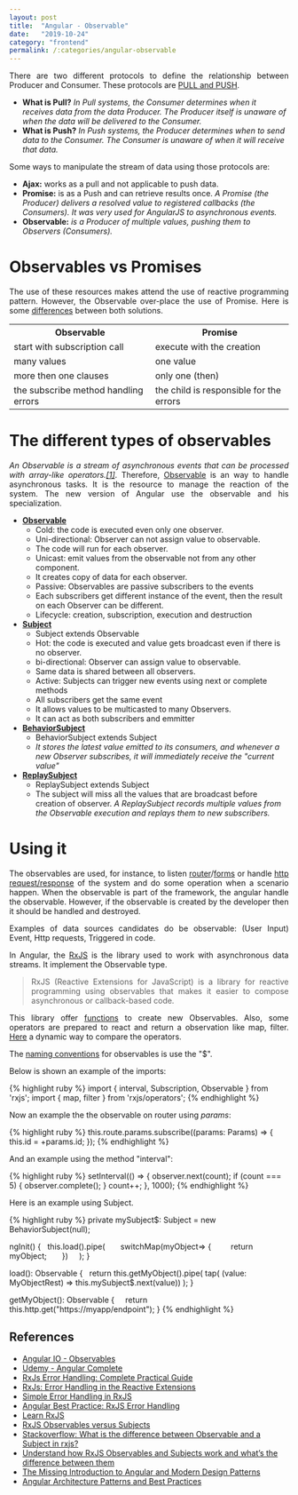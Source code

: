 ```yaml
---
layout: post
title:  "Angular - Observable"
date:   "2019-10-24"
category: "frontend"
permalink: /:categories/angular-observable
---
```


<p style="text-align: justify;">There are two different protocols to define the relationship between Producer and Consumer. These protocols are <a href="http://reactivex.io/rxjs/manual/overview.html#pull-versus-push">PULL and PUSH</a>. </p>

<ul>
  <li><b>What is Pull?</b> <em>In Pull systems, the Consumer determines when it receives data from the data Producer. The Producer itself is unaware of when the data will be delivered to the Consumer.</em></li>
  <li><b>What is Push?</b><em> In Push systems, the Producer determines when to send data to the Consumer. The Consumer is unaware of when it will receive that data.</em></li>
</ul>

<p>Some ways to manipulate the stream of data using those protocols are:</p>

<ul>
  <li><b>Ajax:</b> works as a pull and not applicable to push data.</li>
  <li><b>Promise:</b> is as a Push and can retrieve results once. <em>A Promise (the Producer) delivers a resolved value to registered callbacks (the Consumers). It was very used for AngularJS to asynchronous events.</em></li>
  <li><b>Observable:</b> <em>is a Producer of multiple values, pushing them to Observers (Consumers). </em>  </li>
</ul>

<h1>Observables vs Promises</h1>

<p style="text-align: justify;">The use of these resources makes attend the use of reactive programming pattern. However, the Observable over-place the use of Promise. Here is some <a href="https://angular.io/guide/comparing-observables#observables-compared-to-promises">differences</a> between both solutions.</p>

<table>
  <tr>
    <th>Observable</th>
    <th>Promise</th>
  </tr>
  <tr>
    <td>start with subscription call</td>
    <td>execute with the creation</td>
  </tr>
  <tr>
    <td>many values</td>
    <td>one value</td>
  </tr>
  <tr>
    <td>more then one clauses</td>
    <td>only one (then)</td>
  </tr>
  <tr>
    <td>the subscribe method handling errors</td>
    <td>the child is responsible for the errors</td>
  </tr>
</table>

<h1>The different types of observables</h1>

<p style="text-align: justify;"><em>An Observable is a stream of asynchronous events that can be processed with array-like operators.<a href="https://medium.com/ngx-rocket/the-missing-introduction-to-angular-and-modern-design-patterns-43e8815c2801">[1]</a></em>. Therefore, <a href="https://angular.io/guide/observables-in-angular#observables-in-angular">Observable</a> is an way to handle asynchronous tasks. It is the resource to manage the reaction of the system. The new version of Angular use the observable and his specialization. </p>

<ul>
  <li><b><a href="http://reactivex.io/rxjs/manual/overview.html#observable">Observable</a></b>
    <ul>
      <li>Cold: the code is executed even only one observer.</li>  
      <li>Uni-directional: Observer can not assign value to observable.</li>
      <li>The code will run for each observer.</li>      
      <li>Unicast: emit values from the observable not from any other component.</li>
      <li>It creates copy of data for each observer.</li>    
      <li>Passive: Observables are passive subscribers to the events</li>
      <li>Each subscribers get different instance of the event, then the result on each Observer can be different.</li>
      <li>Lifecycle: creation, subscription, execution and destruction</li>
    </ul>
  </li>
  <li><b><a href="http://reactivex.io/rxjs/manual/overview.html#subject">Subject</a></b>
    <ul>
      <li>Subject extends Observable</li>
      <li>Hot: the code is executed and value gets broadcast even if there is no observer.</li>
      <li>bi-directional: Observer can assign value to observable.</li>
      <li>Same data is shared between all observers.</li>
      <li>Active: Subjects can trigger new events using next or complete methods</li>      
      <li>All subscribers get the same event</li>
      <li>It allows values to be multicasted to many Observers. </li>
      <li> It can act as both subscribers and emmitter</li>
    </ul>
  </li>
  <li><b><a href="http://reactivex.io/rxjs/manual/overview.html#behaviorsubject">BehaviorSubject</a></b>
    <ul>
      <li>BehaviorSubject extends Subject</li>
      <li><em>It stores the latest value emitted to its consumers, and whenever a new Observer subscribes, it will immediately receive the "current value"</em></li>
    </ul>
  </li>
  <li><b><a href="http://reactivex.io/rxjs/manual/overview.html#replaysubject">ReplaySubject</a></b>
    <ul>
      <li>ReplaySubject extends Subject</li>
      <li>The subject will miss all the values that are broadcast before creation of observer. <em>A ReplaySubject records multiple values from the Observable execution and replays them to new subscribers.</em></li>
    </ul>
  </li>
</ul>

<h1>Using it</h1>

<p style="text-align: justify;">The observables are used, for instance, to listen <a href="https://angular.io/guide/observables-in-angular#router">router</a>/<a href="https://angular.io/guide/observables-in-angular#reactive-forms">forms</a> or handle <a href="https://angular.io/guide/observables-in-angular#http">http request/response</a> of the system and do some operation when a scenario happen. When the observable is part of the framework, the angular handle the observable. However, if the observable is created by the developer then it should be handled and destroyed.</p>

<p style="text-align: justify;">Examples of data sources candidates do be observable: (User Input) Event, Http requests, Triggered in code.</p>

<p style="text-align: justify;">In Angular, the <a href="https://angular.io/guide/rx-library#the-rxjs-library">RxJS</a> is the library used to work with asynchronous data streams. It implement the Observable type.</p>

<blockquote>
<p style="text-align: justify;">RxJS (Reactive Extensions for JavaScript) is a library for reactive programming using observables that makes it easier to compose asynchronous or callback-based code.</p>
</blockquote>

<p style="text-align: justify;">This library offer <a href="https://angular.io/guide/rx-library#observable-creation-functions">functions</a> to create new Observables. Also, some operators are prepared to react and return a observation like map, filter. <a href="https://rxmarbles.com/">Here</a> a dynamic way to compare the operators.</p>

<p>The <a href="https://angular.io/guide/rx-library#naming-conventions-for-observables">naming conventions</a> for observables is use the "$".</p>

Below is shown an example of the imports:

{% highlight ruby %}
import { interval, Subscription, Observable } from 'rxjs';
import { map, filter } from 'rxjs/operators';
{% endhighlight %}

Now an example the the observable on router using <em>params</em>:

{% highlight ruby %}
this.route.params.subscribe((params: Params) => {
    this.id = +params.id;
});
{% endhighlight %}

And an example using the method "interval":

{% highlight ruby %}
setInterval(() => {
    observer.next(count);
    if (count === 5) {
        observer.complete();
    }
    count++;
}, 1000);
{% endhighlight %}

Here is an example using Subject.

{% highlight ruby %}
private mySubject$: Subject<MyObjectRest> = new BehaviorSubject(null);

ngInit() {
  this.load().pipe(
      switchMap(myObject=> {
        return myObject;
      })
    );
}

load(): Observable<MyObjectRest> {
   return this.getMyObject().pipe(
      tap(
        (value: MyObjectRest) => this.mySubject$.next(value))
      );
}

getMyObject(): Observable<MyObjectRest> {
    return this.http.get<MyObjectRest>("https://myapp/endpoint");
}
{% endhighlight %}



<h2>References</h2>
<ul>
  <li><a href="https://angular.io/guide/observables">Angular IO - Observables</a></li>
	<li><a href="https://www.udemy.com/course/the-complete-guide-to-angular-2/learn/lecture/6656450?start=0#overview">Udemy - Angular Complete</a></li>
  <li><a href="https://blog.angular-university.io/rxjs-error-handling/">RxJs Error Handling: Complete Practical Guide</a></li>
  <li><a href="https://xgrommx.github.io/rx-book/content/getting_started_with_rxjs/creating_and_querying_observable_sequences/error_handling.html">RxJs: Error Handling in the Reactive Extensions</a></li>
  <li><a href="https://alligator.io/rxjs/simple-error-handling/l">Simple Error Handling in RxJS</a></li>
  <li><a href="https://www.intertech.com/Blog/angular-best-practice-rxjs-error-handling/">Angular Best Practice: RxJS Error Handling</a></li>
  <li><a href="https://www.learnrxjs.io/">Learn RxJS</a></li>
  <li><a href="https://coryrylan.com/blog/rxjs-observables-versus-subjects">RxJS Observables versus Subjects</a></li>
  <li><a href="https://stackoverflow.com/questions/47537934/what-is-the-difference-between-observable-and-a-subject-in-rxjs">Stackoverflow: What is the difference between Observable and a Subject in rxjs?</a></li>
  <li><a href="https://medium.com/duomly-blockchain-online-courses/understand-how-rxjs-observables-and-subjects-work-and-whats-the-difference-between-them-13d9b047dd94">Understand how RxJS Observables and Subjects work and what’s the difference between them</a></li>
  <li><a href="https://medium.com/ngx-rocket/the-missing-introduction-to-angular-and-modern-design-patterns-43e8815c2801">The Missing Introduction to Angular and Modern Design Patterns</a></li>
  <li><a href="https://dev-academy.com/angular-architecture-best-practices/">Angular Architecture Patterns and Best Practices</a></li>
</ul>
